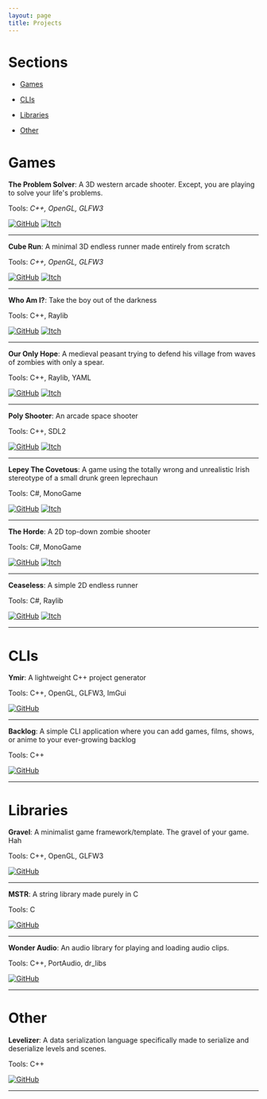 ```yaml
---
layout: page
title: Projects
---
```


# Sections
- [Games](#games)

- [CLIs](#clis)

- [Libraries](#libraries)

- [Other](#other)

# Games

 __The Problem Solver__: A 3D western arcade shooter. Except, you are playing to solve your life's problems. 

Tools: _C++, OpenGL, GLFW3_

[![GitHub](https://mohamedag2002.github.io/assets/img/icons/github_icon.png)](http://github.com/MohamedAG2002/TheProblemSolver) 
[![Itch](https://mohamedag2002.github.io/assets/img/icons/itch_icon.png)](https://frodoalaska.itch.io/the-problem-solver)         
--- --- --- --- --- --- --- --- --- --- --- --- --- --- --- --- --- --- --- --- --- --- --- --- --- --- --- --- --- --- --- --- --- --- --- --- 

__Cube Run__: A minimal 3D endless runner made entirely from scratch

Tools: _C++, OpenGL, GLFW3_

[![GitHub](https://mohamedag2002.github.io/assets/img/icons/github_icon.png)](http://github.com/MohamedAG2002/CubeRun)
[![Itch](https://mohamedag2002.github.io/assets/img/icons/itch_icon.png)](https://frodoalaska.itch.io/cube-run)             
--- --- --- --- --- --- --- --- --- --- --- --- --- --- --- --- --- --- --- --- --- --- --- --- --- --- --- --- --- --- --- --- --- --- --- --- 

__Who Am I?__: Take the boy out of the darkness

Tools: C++, Raylib

[![GitHub](https://mohamedag2002.github.io/assets/img/icons/github_icon.png)](http://github.com/MohamedAG2002/WhoAmI)
[![Itch](https://mohamedag2002.github.io/assets/img/icons/itch_icon.png)](https://frodoalaska.itch.io/who-am-i)                 
--- --- --- --- --- --- --- --- --- --- --- --- --- --- --- --- --- --- --- --- --- --- --- --- --- --- --- --- --- --- --- --- --- --- --- --- 

__Our Only Hope__: A medieval peasant trying to defend his village from waves of zombies with only a spear.

Tools: C++, Raylib, YAML

[![GitHub](https://mohamedag2002.github.io/assets/img/icons/github_icon.png)](http://github.com/MohamedAG2002/OurOnlyHope)
[![Itch](https://mohamedag2002.github.io/assets/img/icons/itch_icon.png)](https://frodoalaska.itch.io/our-only-hope)                    
--- --- --- --- --- --- --- --- --- --- --- --- --- --- --- --- --- --- --- --- --- --- --- --- --- --- --- --- --- --- --- --- --- --- --- --- 

__Poly Shooter__: An arcade space shooter

Tools: C++, SDL2

[![GitHub](https://mohamedag2002.github.io/assets/img/icons/github_icon.png)](http://github.com/MohamedAG2002/PolyShooter)
[![Itch](https://mohamedag2002.github.io/assets/img/icons/itch_icon.png)](https://frodoalaska.itch.io/poly-shooter)                     
--- --- --- --- --- --- --- --- --- --- --- --- --- --- --- --- --- --- --- --- --- --- --- --- --- --- --- --- --- --- --- --- --- --- --- --- 

__Lepey The Covetous__: A game using the totally wrong and unrealistic Irish stereotype of a small drunk green leprechaun

Tools: C#, MonoGame

[![GitHub](https://mohamedag2002.github.io/assets/img/icons/github_icon.png)](http://github.com/MohamedAG2002/LepeyTheCovetous)
[![Itch](https://mohamedag2002.github.io/assets/img/icons/itch_icon.png)](https://frodoalaska.itch.io/lepey-the-covetous)           
--- --- --- --- --- --- --- --- --- --- --- --- --- --- --- --- --- --- --- --- --- --- --- --- --- --- --- --- --- --- --- --- --- --- --- --- 

__The Horde__: A 2D top-down zombie shooter

Tools: C#, MonoGame

[![GitHub](https://mohamedag2002.github.io/assets/img/icons/github_icon.png)](http://github.com/MohamedAG2002/TheHorde)
[![Itch](https://mohamedag2002.github.io/assets/img/icons/itch_icon.png)](https://frodoalaska.itch.io/the-horde)                
--- --- --- --- --- --- --- --- --- --- --- --- --- --- --- --- --- --- --- --- --- --- --- --- --- --- --- --- --- --- --- --- --- --- --- --- 

__Ceaseless__: A simple 2D endless runner

Tools: C#, Raylib

[![GitHub](https://mohamedag2002.github.io/assets/img/icons/github_icon.png)](http://github.com/MohamedAG2002/Ceaseless)
[![Itch](https://mohamedag2002.github.io/assets/img/icons/itch_icon.png)](https://frodoalaska.itch.io/ceaseless)                
--- --- --- --- --- --- --- --- --- --- --- --- --- --- --- --- --- --- --- --- --- --- --- --- --- --- --- --- --- --- --- --- --- --- --- --- 

# CLIs 

__Ymir__: A lightweight C++ project generator

Tools: C++, OpenGL, GLFW3, ImGui

[![GitHub](https://mohamedag2002.github.io/assets/img/icons/github_icon.png)](http://github.com/MohamedAG2002/Ymir)                 
--- --- --- --- --- --- --- --- --- --- --- --- --- --- --- --- --- --- --- --- --- --- --- --- --- --- --- --- --- --- --- --- --- --- --- --- 

__Backlog__: A simple CLI application where you can add games, films, shows, or anime to your ever-growing backlog

Tools: C++

[![GitHub](https://mohamedag2002.github.io/assets/img/icons/github_icon.png)](http://github.com/MohamedAG2002/Backlog)                  
--- --- --- --- --- --- --- --- --- --- --- --- --- --- --- --- --- --- --- --- --- --- --- --- --- --- --- --- --- --- --- --- --- --- --- --- 

# Libraries 

__Gravel__: A minimalist game framework/template. The gravel of your game. Hah

Tools: C++, OpenGL, GLFW3

[![GitHub](https://mohamedag2002.github.io/assets/img/icons/github_icon.png)](http://github.com/MohamedAG2002/Gravel)                   
--- --- --- --- --- --- --- --- --- --- --- --- --- --- --- --- --- --- --- --- --- --- --- --- --- --- --- --- --- --- --- --- --- --- --- --- 

__MSTR__: A string library made purely in C

Tools: C

[![GitHub](https://mohamedag2002.github.io/assets/img/icons/github_icon.png)](http://github.com/MohamedAG2002/MSTR)                 
--- --- --- --- --- --- --- --- --- --- --- --- --- --- --- --- --- --- --- --- --- --- --- --- --- --- --- --- --- --- --- --- --- --- --- --- 

__Wonder Audio__: An audio library for playing and loading audio clips.

Tools: C++, PortAudio, dr_libs

[![GitHub](https://mohamedag2002.github.io/assets/img/icons/github_icon.png)](http://github.com/MohamedAG2002/WonderAudio)                 
--- --- --- --- --- --- --- --- --- --- --- --- --- --- --- --- --- --- --- --- --- --- --- --- --- --- --- --- --- --- --- --- --- --- --- --- 

# Other

__Levelizer__: A data serialization language specifically made to serialize and deserialize levels and scenes.

Tools: C++

[![GitHub](https://mohamedag2002.github.io/assets/img/icons/github_icon.png)](http://github.com/MohamedAG2002/Levelizer)            
--- --- --- --- --- --- --- --- --- --- --- --- --- --- --- --- --- --- --- --- --- --- --- --- --- --- --- --- --- --- --- --- --- --- --- --- 
